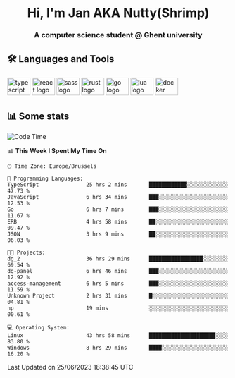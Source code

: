 <h1 align="center">Hi, I'm Jan AKA Nutty(Shrimp)</h1>
<h3 align="center">A computer science student @ Ghent university</h3>

<h2 align="left">🛠️ Languages and Tools</h2>

###

<div align="left">
  <img src="https://cdn.jsdelivr.net/gh/devicons/devicon/icons/typescript/typescript-original.svg" height="40" width="52" alt="typescript logo"  />
  <img src="https://cdn.jsdelivr.net/gh/devicons/devicon/icons/react/react-original.svg" height="40" width="52" alt="react logo"  />
  <img src="https://cdn.jsdelivr.net/gh/devicons/devicon/icons/sass/sass-original.svg" height="40" width="52" alt="sass logo"  />
  <img src="https://cdn.jsdelivr.net/gh/devicons/devicon/icons/rust/rust-plain.svg" height="40" width="52" alt="rust logo"  />
  <img src="https://cdn.jsdelivr.net/gh/devicons/devicon/icons/go/go-original.svg" height="40" width="52" alt="go logo"  />
  <img src="https://cdn.jsdelivr.net/gh/devicons/devicon/icons/lua/lua-original.svg" height="40" width="52" alt="lua logo"  />
  <img src="https://cdn.jsdelivr.net/gh/devicons/devicon/icons/docker/docker-original.svg" height="40" width="52" alt="docker logo"  />
</div>

<h2>📊 Some stats</h2>

<!--START_SECTION:waka-->
![Code Time](http://img.shields.io/badge/Code%20Time-3%2C377%20hrs%205%20mins-blue)

📊 **This Week I Spent My Time On** 

```text
🕑︎ Time Zone: Europe/Brussels

💬 Programming Languages: 
TypeScript               25 hrs 2 mins       ████████████░░░░░░░░░░░░░   47.73 % 
JavaScript               6 hrs 34 mins       ███░░░░░░░░░░░░░░░░░░░░░░   12.53 % 
Go                       6 hrs 7 mins        ███░░░░░░░░░░░░░░░░░░░░░░   11.67 % 
ERB                      4 hrs 58 mins       ██░░░░░░░░░░░░░░░░░░░░░░░   09.47 % 
JSON                     3 hrs 9 mins        ██░░░░░░░░░░░░░░░░░░░░░░░   06.03 % 

🐱‍💻 Projects: 
dg_2                     36 hrs 29 mins      █████████████████░░░░░░░░   69.54 % 
dg-panel                 6 hrs 46 mins       ███░░░░░░░░░░░░░░░░░░░░░░   12.92 % 
access-management        6 hrs 5 mins        ███░░░░░░░░░░░░░░░░░░░░░░   11.59 % 
Unknown Project          2 hrs 31 mins       █░░░░░░░░░░░░░░░░░░░░░░░░   04.81 % 
np                       19 mins             ░░░░░░░░░░░░░░░░░░░░░░░░░   00.61 % 

💻 Operating System: 
Linux                    43 hrs 58 mins      █████████████████████░░░░   83.80 % 
Windows                  8 hrs 29 mins       ████░░░░░░░░░░░░░░░░░░░░░   16.20 % 
```


 Last Updated on 25/06/2023 18:38:45 UTC
<!--END_SECTION:waka-->
